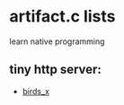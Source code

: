 # artifact.c lists
learn native programming
## tiny http server:   
  * [birds_x](https://github.com/Matrixbirds/artifact.c/tree/master/birds_x)
